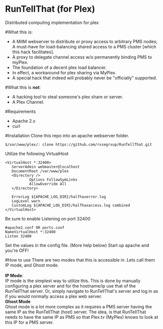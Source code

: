 RunTellThat (for Plex)
============

Distributed computing implementation for plex

#What this is:
 - A MitM webserver to distribute or proxy access to arbitrary PMS nodes; A must-have for load-balancing shared access to a PMS cluster [which this hack facilitates]. 
 - A proxy to delegate channel access w/o permanently binding PMS to myPlex.
 - The foundation of a decent plex load balancer.
 - In effect, a workaround for plex sharing via MyPlex.
 - A special hack that indeed will probably never be "officially" supported.
 
#What this is **not**:
 - A hacking tool to steal someone's plex share or server.
 - A Plex Channel.
 
#Requirements
 - Apache 2.x
 - curl

#Installation
 Clone this repo into an apache webserver folder.
 ```
 $/var/www/plex/: clone https://github.com/rxsegrxup/RunTellThat.git
 ```
 Utilize the following VirtualHost
 ```
 <VirtualHost *:32400>
    ServerAdmin webmaster@localhost
    DocumentRoot /var/www/plex
    <Directory />
            Options FollowSymLinks
            AllowOverride All
    </Directory>

    ErrorLog ${APACHE_LOG_DIR}/halfhaxerror.log
    LogLevel warn
    CustomLog ${APACHE_LOG_DIR}/halfhaxaccess.log combined
</VirtualHost>
```
Be sure to enable Listening on port 32400
```
#apache2.conf OR ports.conf
NameVirtualHost *:32400
Listen 32400
```
Set the values in the config file. (More help below)
Start up apache and you're OFF!

#How to use 
 There are two modes that this is accessible in. Lets call them IP mode, and Ghost mode.<br>
 <br>
 **IP Mode**:
 <br>
 IP mode is the simplest way to utilize this.
 This is done by manually configuring a plex server and for the hostname/ip use that of the RunTellThat server.
 Or, simply navigate to RunTellThat's server and log in as if you would normally access a plex web server.
 <br>
 **Ghost Mode**
 <br>
 Ghost mode is a lot more complex as it requires a PMS server having the same IP as the RunTellThat (host) server.
 The idea, is that RunTellThat needs to have the same IP as PMS so that Plex.tv (MyPlex) knows to look at this IP for a PMS server.
 

